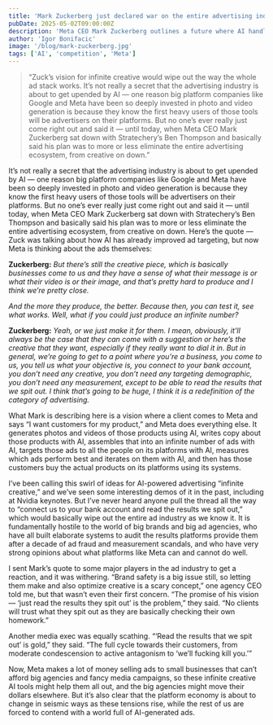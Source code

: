 ```yaml
---
title: 'Mark Zuckerberg just declared war on the entire advertising industry'
pubDate: 2025-05-02T09:00:00Z
description: 'Meta CEO Mark Zuckerberg outlines a future where AI handles all aspects of advertising, from creative generation to targeting and measurement, potentially eliminating the traditional ad ecosystem.'
author: 'Igor Bonifacic'
image: '/blog/mark-zuckerberg.jpg'
tags: ['AI', 'competition', 'Meta']
---
```


> “Zuck’s vision for infinite creative would wipe out the way the whole ad stack works. It’s not really a secret that the advertising industry is about to get upended by AI — one reason big platform companies like Google and Meta have been so deeply invested in photo and video generation is because they know the first heavy users of those tools will be advertisers on their platforms. But no one’s ever really just come right out and said it — until today, when Meta CEO Mark Zuckerberg sat down with Stratechery’s Ben Thompson and basically said his plan was to more or less eliminate the entire advertising ecosystem, from creative on down.”

It’s not really a secret that the advertising industry is about to get upended by AI — one reason big platform companies like Google and Meta have been so deeply invested in photo and video generation is because they know the first heavy users of those tools will be advertisers on their platforms. But no one’s ever really just come right out and said it — until today, when Meta CEO Mark Zuckerberg sat down with Stratechery’s Ben Thompson and basically said his plan was to more or less eliminate the entire advertising ecosystem, from creative on down. Here’s the quote — Zuck was talking about how AI has already improved ad targeting, but now Meta is thinking about the ads themselves:

**Zuckerberg:** *But there’s still the creative piece, which is basically businesses come to us and they have a sense of what their message is or what their video is or their image, and that’s pretty hard to produce and I think we’re pretty close.*

*And the more they produce, the better. Because then, you can test it, see what works. Well, what if you could just produce an infinite number?*

**Zuckerberg:** *Yeah, or we just make it for them. I mean, obviously, it’ll always be the case that they can come with a suggestion or here’s the creative that they want, especially if they really want to dial it in. But in general, we’re going to get to a point where you’re a business, you come to us, you tell us what your objective is, you connect to your bank account, you don’t need any creative, you don’t need any targeting demographic, you don’t need any measurement, except to be able to read the results that we spit out. I think that’s going to be huge, I think it is a redefinition of the category of advertising.*

What Mark is describing here is a vision where a client comes to Meta and says “I want customers for my product,” and Meta does everything else. It generates photos and videos of those products using AI, writes copy about those products with AI, assembles that into an infinite number of ads with AI, targets those ads to all the people on its platforms with AI, measures which ads perform best and iterates on them with AI, and then has those customers buy the actual products on its platforms using its systems.

I’ve been calling this swirl of ideas for AI-powered advertising “infinite creative,” and we’ve seen some interesting demos of it in the past, including at Nvidia keynotes. But I’ve never heard anyone pull the thread all the way to “connect us to your bank account and read the results we spit out,” which would basically wipe out the entire ad industry as we know it. It is fundamentally hostile to the world of big brands and big ad agencies, who have all built elaborate systems to audit the results platforms provide them after a decade of ad fraud and measurement scandals, and who have very strong opinions about what platforms like Meta can and cannot do well.

I sent Mark’s quote to some major players in the ad industry to get a reaction, and it was withering. “Brand safety is a big issue still, so letting them make and also optimize creative is a scary concept,” one agency CEO told me, but that wasn’t even their first concern. “The promise of his vision — ‘just read the results they spit out’ is the problem,” they said. “No clients will trust what they spit out as they are basically checking their own homework.”

Another media exec was equally scathing. “‘Read the results that we spit out’ is gold,” they said. “The full cycle towards their customers, from moderate condescension to active antagonism to ‘we’ll fucking kill you.’”

Now, Meta makes a lot of money selling ads to small businesses that can’t afford big agencies and fancy media campaigns, so these infinite creative AI tools might help them all out, and the big agencies might move their dollars elsewhere. But it’s also clear that the platform economy is about to change in seismic ways as these tensions rise, while the rest of us are forced to contend with a world full of AI-generated ads.
